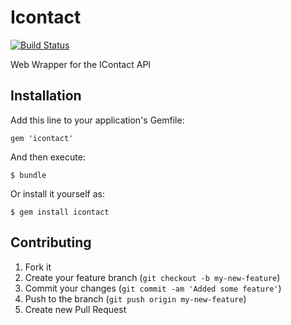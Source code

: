 # Icontact

[![Build Status](https://secure.travis-ci.org/LaunchWare/icontact.png)](http://travis-ci.org/LaunchWare/icontact)

Web Wrapper for the IContact API

## Installation

Add this line to your application's Gemfile:

    gem 'icontact'

And then execute:

    $ bundle

Or install it yourself as:

    $ gem install icontact

## Contributing

1. Fork it
2. Create your feature branch (`git checkout -b my-new-feature`)
3. Commit your changes (`git commit -am 'Added some feature'`)
4. Push to the branch (`git push origin my-new-feature`)
5. Create new Pull Request

